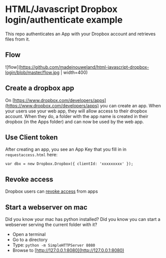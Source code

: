 # HTML/Javascript Dropbox login/authenticate example

This repo authenticates an App with your Dropbox account and retrieves files from it.

## Flow

![flow](https://github.com/madeinouweland/html-javascript-dropbox-login/blob/master/flow.jpg | width=400)

## Create a dropbox app

On [https://www.dropbox.com/developers/apps](https://www.dropbox.com/developers/apps) you can create an app. When your users use your web app, they will allow access to their dropbox account. When they do, a folder with the app name is created in their dropbox (in the Apps folder) and can now be used by the web app.

## Use Client token

After creating an app, you see an App Key that you fill in in `requestaccess.html` here:
```
var dbx = new Dropbox.Dropbox({ clientId: 'xxxxxxxxx' });
```

## Revoke access

Dropbox users can [revoke access](https://www.dropbox.com/account/connected_apps) from apps

## Start a webserver on mac

Did you know your mac has python installed?
Did you know you can start a webserver serving the current folder with it?

- Open a terminal
- Go to a directory
- Type: `python -m SimpleHTTPServer 8080`
- Browse to [http://127.0.0.1:8080](http://127.0.0.1:8080)
